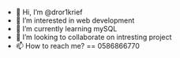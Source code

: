 - 👋 Hi, I’m @dror1krief
- 👀 I’m interested in web development
- 🌱 I’m currently learning mySQL
- 💞️ I’m looking to collaborate on intresting project
- 📫 How to reach me? == 0586866770

<!---
dror1krief/dror1krief is a ✨ special ✨ repository because its `README.md` (this file) appears on your GitHub profile.
You can click the Preview link to take a look at your changes.
--->
